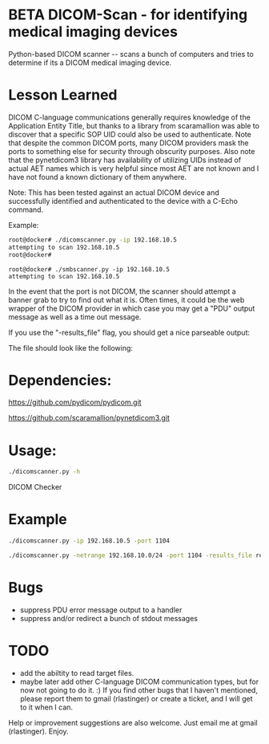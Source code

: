 BETA DICOM-Scan - for identifying medical imaging devices
========

Python-based DICOM scanner -- scans a bunch of computers and tries to determine if its a DICOM medical imaging device.


Lesson Learned
===

DICOM C-language communications generally requires knowledge of the Application Entity Title, but thanks to a library from scaramallion was able to discover that a specific SOP UID could also be used to authenticate.
Note that despite the common DICOM ports, many DICOM providers mask the ports to something else for security through obscurity purposes.  Also note that the pynetdicom3 library has availability of utilizing UIDs instead
of actual AET names which is very helpful since most AET are not known and I have not found a known dictionary of them anywhere.

Note:  This has been tested against an actual DICOM device and successfully identified and authenticated to the device with a C-Echo command.

Example:

```bash
root@docker# ./dicomscanner.py -ip 192.168.10.5
attempting to scan 192.168.10.5
root@docker#
```

```
root@docker# ./smbscanner.py -ip 192.168.10.5
attempting to scan 192.168.10.5
```

In the event that the port is not DICOM, the scanner should attempt a banner grab to try to find out what it is.  Often times, it could be the web wrapper of the DICOM provider in which case you may get a "PDU" output message
as well as a time out message.

If you use the "-results_file" flag, you should get a nice parseable output:

The file should look like the following:

Dependencies:
=============

https://github.com/pydicom/pydicom.git

https://github.com/scaramallion/pynetdicom3.git

Usage:
======

```bash
./dicomscanner.py -h
```

DICOM Checker
  
Example
===

```bash
./dicomscanner.py -ip 192.168.10.5 -port 1104

./dicomscanner.py -netrange 192.168.10.0/24 -port 1104 -results_file results.txt
```

Bugs
====

- suppress PDU error message output to a handler
- suppress and/or redirect a bunch of stdout messages

TODO
===

- add the abiltity to read target files.
- maybe later add other C-language DICOM communication types, but for now not going to do it. :)
If you find other bugs that I haven't mentioned, please report them to gmail (rlastinger) or create a ticket, and I will get to it when I can.  

Help or improvement suggestions are also welcome.  Just email me at gmail (rlastinger).
Enjoy.
